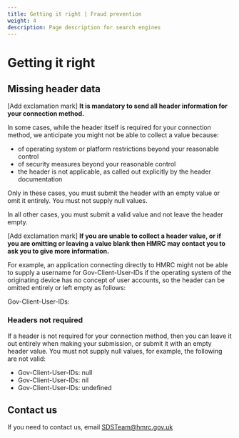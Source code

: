 ```yaml
---
title: Getting it right | Fraud prevention
weight: 4
description: Page description for search engines
---
```


# Getting it right

## Missing header data

[Add exclamation mark]
<strong class="bold-small">It is mandatory to send all header information for your connection method.</strong>

In some cases, while the header itself is required for your connection method, we anticipate you might not be able to collect a value because:

* of operating system or platform restrictions beyond your reasonable control
* of security measures beyond your reasonable control
* the header is not applicable, as called out explicitly by the header documentation

Only in these cases, you must submit the header with an empty value or omit it entirely. You must not supply null values.

In all other cases, you must submit a valid value and not leave the header empty.

[Add exclamation mark]
<strong class="bold-small"> If you are unable to collect a header value, or if you are omitting or leaving a value blank then HMRC may contact you to ask you to give more information. </strong>

For example, an application connecting directly to HMRC might not be able to supply a username for Gov-Client-User-IDs if the operating system of the originating device has no concept of user accounts, so the header can be omitted entirely or left empty as follows:

<p class="code--slim">Gov-Client-User-IDs:</p>

### Headers not required
If a header is not required for your connection method, then you can leave it out entirely when making your submission, or submit it with an empty header value. You must not supply null values, for example, the following are not valid:

<ul>
        <li><span class="code--slim">Gov-Client-User-IDs: null</span></li>
        <li><span class="code--slim">Gov-Client-User-IDs: nil</span></li>
        <li><span class="code--slim">Gov-Client-User-IDs: undefined</span></li>
      </ul>

## Contact us

If you need to contact us, email SDSTeam@hmrc.gov.uk 
